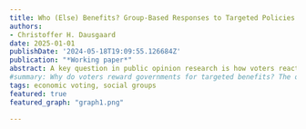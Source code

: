 ```yaml
---
title: Who (Else) Benefits? Group-Based Responses to Targeted Policies
authors:
- Christoffer H. Dausgaard
date: 2025-01-01
publishDate: '2024-05-18T19:09:55.126684Z'
publication: "*Working paper*"
abstract: A key question in public opinion research is how voters react to policies that benefit them materially. The challenge of estimating the causal effect of personal benefit on especially incumbent support has inspired a dearth of research over the past decade. Yet, we know little about the psychological underpinnings of this behavior although existing studies commonly attribute it to pocketbook voting. In this paper, I challenge this assumption and argue that existing studies have conflated voters acting on their personal benefit with voters acting on benefits to their in-groups. As a result, the importance of pocketbook motives has been overestimated. To resolve this, I decompose the effect of a targeted policy into a pocketbook and a group-targeting component in a replicated, pre-registered experiment on Danish and American voters. Across all three experiments I consistently find that voters' responses to material benefits are shaped more by in-group targeting than pocketbook gains. In a supplemental observational analysis, I find that recipients of a targeted policy are likely to infer that their group is targeted, which can explain what looks like a pocketbook effect. Importantly, however, the effects of targeting vary by group and are only positive for groups associated with strong social identities. These findings have implications for the electoral dynamics of targeted policies as well as the understanding of pocketbook behavior more broadly.
#summary: Why do voters reward governments for targeted benefits? The obvious explanation is pocketbook motivations, i.e. the tendency to hold incumbents accountable for personal welfare changes. But in most cases, this behavior is equally consistent with a group-based response, i.e. voters rewarding the government for targeting their in-group. I test and find support for this alternative explanation in three survey experiments in Denmark and the US, suggesting that the effect is highly heterogeneous depending on group identity strength.
tags: economic voting, social groups
featured: true
featured_graph: "graph1.png"

---
```

